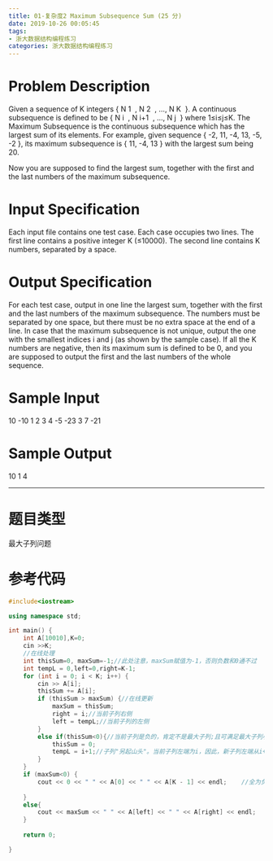 ```yaml
---
title: 01-复杂度2 Maximum Subsequence Sum (25 分)
date: 2019-10-26 00:05:45
tags:
- 浙大数据结构编程练习
categories: 浙大数据结构编程练习
---
```

# Problem Description
Given a sequence of K integers { N
​1
​​ , N
​2
​​ , ..., N
​K
​​  }. A continuous subsequence is defined to be { N
​i
​​ , N
​i+1
​​ , ..., N
​j
​​  } where 1≤i≤j≤K. The Maximum Subsequence is the continuous subsequence which has the largest sum of its elements. For example, given sequence { -2, 11, -4, 13, -5, -2 }, its maximum subsequence is { 11, -4, 13 } with the largest sum being 20.

Now you are supposed to find the largest sum, together with the first and the last numbers of the maximum subsequence.
# Input Specification
Each input file contains one test case. Each case occupies two lines. The first line contains a positive integer K (≤10000). The second line contains K numbers, separated by a space.
# Output Specification
For each test case, output in one line the largest sum, together with the first and the last numbers of the maximum subsequence. The numbers must be separated by one space, but there must be no extra space at the end of a line. In case that the maximum subsequence is not unique, output the one with the smallest indices i and j (as shown by the sample case). If all the K numbers are negative, then its maximum sum is defined to be 0, and you are supposed to output the first and the last numbers of the whole sequence.
# Sample Input
10
-10 1 2 3 4 -5 -23 3 7 -21
# Sample Output
10 1 4
<hr/>

# 题目类型
最大子列问题

# 参考代码
```c++
#include<iostream>

using namespace std;

int main() {
	int A[10010],K=0;
	cin >>K;
	//在线处理
	int thisSum=0, maxSum=-1;//此处注意，maxSum赋值为-1，否则负数和0通不过
	int tempL = 0,left=0,right=K-1;
	for (int i = 0; i < K; i++) {
		cin >> A[i];
		thisSum += A[i];
		if (thisSum > maxSum) {//在线更新
			maxSum = thisSum;
			right = i;//当前子列右侧
			left = tempL;//当前子列的左侧
		}
		else if(thisSum<0){//当前子列是负的，肯定不是最大子列;且可满足最大子列小于零结果置零的条件
			thisSum = 0;
			tempL = i+1;//子列"另起山头"。当前子列左端为i，因此，新子列左端从i+1开始。
		}
	}
	if (maxSum<0) {
		cout << 0 << " " << A[0] << " " << A[K - 1] << endl;    //全为负数，输出第一个和最后一个
	
	}
	else{
		cout << maxSum << " " << A[left] << " " << A[right] << endl;   //存在最大子列和，正常输出
	}
		
	return 0;

}
```